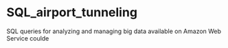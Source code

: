 # SQL_airport_tunneling
SQL queries for analyzing and managing big data available on Amazon Web Service coulde
